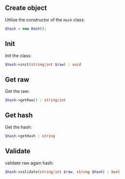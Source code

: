 Create object
-------------

Utilize the constructor of the `Hash` class:

```php
$hash = new Hash();
```


Init
----

Init the class:

```php
$hash->init(string|int $raw) : void
```


Get raw
-------

Get the raw:

```php
$hash->getRaw() : string|int
```


Get hash
--------

Get the hash:

```php
$hash->getHash : string
```


Validate
--------

validate raw again hash:

```php
$hash->validate(string|int $raw, string $hash) : bool
```
